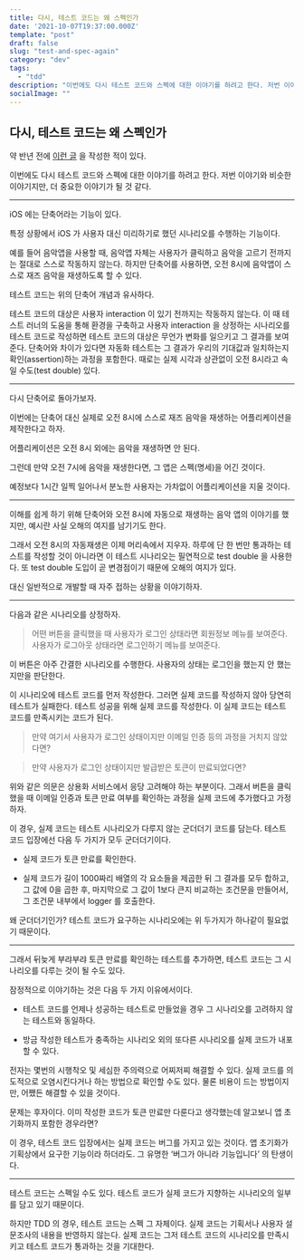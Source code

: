 ```yaml
---
title: 다시, 테스트 코드는 왜 스펙인가
date: '2021-10-07T19:37:00.000Z'
template: "post"
draft: false
slug: "test-and-spec-again"
category: "dev"
tags:
  - "tdd"
description: "이번에도 다시 테스트 코드와 스펙에 대한 이야기를 하려고 한다. 저번 이야기와 비슷한 이야기지만, 더 중요한 이야기가 될 것 같다."
socialImage: ""
---
```


## 다시, 테스트 코드는 왜 스펙인가

약 반년 전에 [이런 글](https://dev.rase.blog/21-02-03-test-spec-why-fail/) 을 작성한 적이 있다.

이번에도 다시 테스트 코드와 스펙에 대한 이야기를 하려고 한다. 저번 이야기와 비슷한 이야기지만, 더 중요한 이야기가 될 것 같다.

---

iOS 에는 단축어라는 기능이 있다.

특정 상황에서 iOS 가 사용자 대신 미리하기로 했던 시나리오를 수행하는 기능이다.

예를 들어 음악앱을 사용할 때, 음악앱 자체는 사용자가 클릭하고 음악을 고르기 전까지는 절대로 스스로 작동하지 않는다. 하지만 단축어를 사용하면, 오전 8시에 음악앱이 스스로 재즈 음악을 재생하도록 할 수 있다.

테스트 코드는 위의 단축어 개념과 유사하다.

테스트 코드의 대상은 사용자 interaction 이 있기 전까지는 작동하지 않는다. 이 때 테스트 러너의 도움을 통해 환경을 구축하고 사용자 interaction 을 상정하는 시나리오를 테스트 코드로 작성하면 테스트 코드의 대상은 무언가 변화를 일으키고 그 결과를 보여준다. 단축어와 차이가 있다면 자동화 테스트는 그 결과가 우리의 기대값과 일치하는지 확인(assertion)하는 과정을 포함한다. 때로는 실제 시각과 상관없이 오전 8시라고 속일 수도(test double) 있다.

---

다시 단축어로 돌아가보자.

이번에는 단축어 대신 실제로 오전 8시에 스스로 재즈 음악을 재생하는 어플리케이션을 제작한다고 하자.

어플리케이션은 오전 8시 외에는 음악을 재생하면 안 된다.

그런데 만약 오전 7시에 음악을 재생한다면, 그 앱은 스펙(명세)을 어긴 것이다.

예정보다 1시간 일찍 일어나서 분노한 사용자는 가차없이 어플리케이션을 지울 것이다.

---

이해를 쉽게 하기 위해 단축어와 오전 8시에 자동으로 재생하는 음악 앱의 이야기를 했지만, 예시란 사실 오해의 여지를 남기기도 한다.

그래서 오전 8시의 자동재생은 이제 머리속에서 지우자. 하루에 단 한 번만 통과하는 테스트를 작성할 것이 아니라면 이 테스트 시나리오는 필연적으로 test double 을 사용한다. 또 test double 도입이 곧 변경점이기 때문에 오해의 여지가 있다.

대신 일반적으로 개발할 때 자주 접하는 상황을 이야기하자.

---
다음과 같은 시나리오를 상정하자.

> 어떤 버튼을 클릭했을 때 사용자가 로그인 상태라면 회원정보 메뉴를 보여준다. 사용자가 로그아웃 상태라면 로그인하기 메뉴를 보여준다.

이 버튼은 아주 간결한 시나리오를 수행한다. 사용자의 상태는 로그인을 했는지 안 했는지만을 판단한다.

이 시나리오에 테스트 코드를 먼저 작성한다. 그러면 실제 코드를 작성하지 않아 당연히 테스트가 실패한다. 테스트 성공을 위해 실제 코드를 작성한다. 이 실제 코드는 테스트 코드를 만족시키는 코드가 된다.

> 만약 여기서 사용자가 로그인 상태이지만 이메일 인증 등의 과정을 거치지 않았다면?
 
> 만약 사용자가 로그인 상태이지만 발급받은 토큰이 만료되었다면?

위와 같은 의문은 상용화 서비스에서 응당 고려해야 하는 부분이다. 그래서 버튼을 클릭했을 때 이메일 인증과 토큰 만료 여부를 확인하는 과정을 실제 코드에 추가했다고 가정하자.

이 경우, 실제 코드는 테스트 시나리오가 다루지 않는 군더더기 코드를 담는다. 테스트 코드 입장에선 다음 두 가지가 모두 군더더기이다.

- 실제 코드가 토큰 만료를 확인한다.

- 실제 코드가 길이 1000짜리 배열의 각 요소들을 제곱한 뒤 그 결과를 모두 합하고, 그 값에 0을 곱한 후, 마지막으로 그 값이 1보다 큰지 비교하는 조건문을 만들어서, 그 조건문 내부에서 logger 를 호출한다.

왜 군더더기인가? 테스트 코드가 요구하는 시나리오에는 위 두가지가 하나같이 필요없기 때문이다.

---

그래서 뒤늦게 부랴부랴 토큰 만료를 확인하는 테스트를 추가하면, 테스트 코드는 그 시나리오를 다루는 것이 될 수도 있다.

잠정적으로 이야기하는 것은 다음 두 가지 이유에서이다.

- 테스트 코드를 언제나 성공하는 테스트로 만들었을 경우 그 시나리오를 고려하지 않는 테스트와 동일하다.

- 방금 작성한 테스트가 충족하는 시나리오 외의 또다른 시나리오를 실제 코드가 내포할 수 있다.

전자는 몇번의 시행착오 및 세심한 주의력으로 어찌저찌 해결할 수 있다. 실제 코드를 의도적으로 오염시킨다거나 하는 방법으로 확인할 수도 있다. 물론 비용이 드는 방법이지만, 어쨌든 해결할 수 있을 것이다.

문제는 후자이다.  이미 작성한 코드가 토큰 만료만 다룬다고 생각했는데 알고보니 앱 초기화까지 포함한 경우라면?

이 경우, 테스트 코드 입장에서는 실제 코드는 버그를 가지고 있는 것이다. 앱 초기화가 기획상에서 요구한 기능이라 하더라도. 그 유명한 ‘버그가 아니라 기능입니다’ 의 탄생이다.

---
테스트 코드는 스펙일 수도 있다. 테스트 코드가 실제 코드가 지향하는 시나리오의 일부를 담고 있기 때문이다.

하지만 TDD 의 경우, 테스트 코드는 스펙 그 자체이다. 실제 코드는 기획서나 사용자 설문조사의 내용을 반영하지 않는다. 실제 코드는 그저 테스트 코드의 시나리오를 만족시키고 테스트 코드가 통과하는 것을 기대한다.
